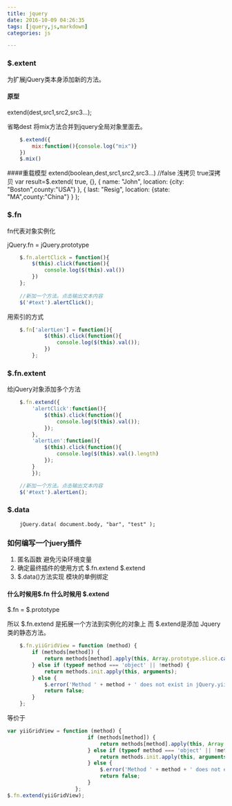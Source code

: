 ```yaml
---
title: jquery
date: 2016-10-09 04:26:35
tags: [jquery,js,markdown]
categories: js

---
```


### $.extent
为扩展jQuery类本身添加新的方法。
 
#### 原型
extend(dest,src1,src2,src3...);


省略dest 将mix方法合并到jquery全局对象里面去。
```js
	$.extend({
		mix:function(){console.log("mix")}
	})
	$.mix()
```

####重载模型
extend(boolean,dest,src1,src2,src3...) //false 浅拷贝 true深拷贝
var result=$.extend( true, {},
{ name: "John", location: {city: "Boston",county:"USA"} },
{ last: "Resig", location: {state: "MA",county:"China"} } ); 

### $.fn
fn代表对象实例化

jQuery.fn = jQuery.prototype 

```js
  	$.fn.alertClick = function(){
  		$(this).click(function(){
  			console.log($(this).val())	
  		})
  	};	
  
  	//新加一个方法。点击输出文本内容
  	$('#text').alertClick();  
```

用索引的方式
```js
	$.fn['alertLen'] = function(){
			$(this).click(function(){
				console.log($(this).val());
			})
		};
```

### $.fn.extent
给jQuery对象添加多个方法
```js
	$.fn.extend({
		'alertClick':function(){
			$(this).click(function(){
				console.log($(this).val());
			});
		},
		'alertLen':function(){
			$(this).click(function(){
				console.log($(this).val().length)
			});
		}
		});	

	//新加一个方法。点击输出文本内容
	$('#text').alertLen();
```
### $.data
```
    jQuery.data( document.body, "bar", "test" );
```


### 如何编写一个juery插件
1. 匿名函数 避免污染环境变量
2. 确定最终插件的使用方式 $.fn.extend  $.extend
3. $.data()方法实现 模块的单例绑定

#### 什么时候用$.fn 什么时候用 $.extend
$.fn = $.prototype

所以 $.fn.extend 是拓展一个方法到实例化的对象上 而 $.extend是添加 Jquery类的静态方法。


```js
    $.fn.yiiGridView = function (method) {
        if (methods[method]) {
            return methods[method].apply(this, Array.prototype.slice.call(arguments, 1));
        } else if (typeof method === 'object' || !method) {
            return methods.init.apply(this, arguments);
        } else {
            $.error('Method ' + method + ' does not exist in jQuery.yiiGridView');
            return false;
        }
    };
```
等价于
```js
var yiiGridView = function (method) {
                          if (methods[method]) {
                              return methods[method].apply(this, Array.prototype.slice.call(arguments, 1));
                          } else if (typeof method === 'object' || !method) {
                              return methods.init.apply(this, arguments);
                          } else {
                              $.error('Method ' + method + ' does not exist in jQuery.yiiGridView');
                              return false;
                          }
                      };
$.fn.extend(yiiGridView);
```
